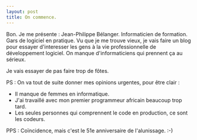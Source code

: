 ```yaml
---
layout: post
title: On commence.
---
```


Bon. Je me présente : Jean-Philippe Bélanger. Informaticien de formation. Gars de logiciel en pratique.
Vu que je me trouve vieux, je vais faire un blog pour essayer d'interesser les gens à la vie professionnelle de développement logiciel.
On manque d'informaticiens qui prennent ça au sérieux.

Je vais essayer de pas faire trop de fôtes.

PS : On va tout de suite donner mes opinions urgentes, pour être clair :
* Il manque de femmes en informatique. 
* J'ai travaillé avec mon premier programmeur africain beaucoup trop tard.  
* Les seules personnes qui comprennent le code en production, ce sont les codeurs.

PPS : Coïncidence, mais c'est le 51e anniversaire de l'alunissage. :-)
